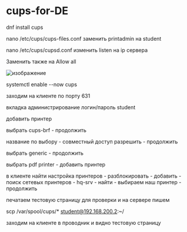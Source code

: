 # cups-for-DE
dnf install cups

nano /etc/cups/cups-files.conf заменить printadmin на student 

nano /etc/cups/cupsd.conf изменить listen на ip сервера 

Заменить также на Allow all 

![изображение](https://github.com/user-attachments/assets/b6e3ec9f-79a9-4e97-a4fb-f01c973d7ad4) 

systemctl enable --now cups

заходим на клиенте по порту 631

вкладка администрирование логин/пароль student

добавить принтер

выбрать cups-brf -  продолжить

название по выбору - совместный доступ разрешить - продолжить

выбрать generic - продолжить

выбрать pdf printer - добавить принтер

в клиенте найти настройка принтеров - разблокировать - добавить - поиск сетевых принтеров - hq-srv - найти - выбираем наш принтер - продолжить

печатаем тестовую страницу для проверки и на сервере пишем 

scp /var/spool/cups/* student@192.168.200.2:~/

заходим на клиенте в проводник и видно тестовую страницу
